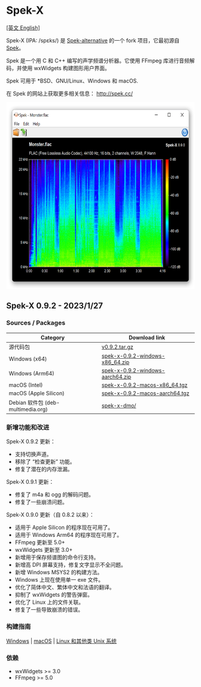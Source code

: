 # Spek-X

[[英文 English]](./README.md)

Spek-X (IPA: /spɛks/) 是 [Spek-alternative](https://github.com/withmorten/spek-alternative) 的一个 fork 项目，它最初源自 [Spek](https://github.com/alexkay/spek)。

Spek 是一个用 C 和 C++ 编写的声学频谱分析器。它使用 FFmpeg 库进行音频解码，并使用 wxWidgets 构建图形用户界面。

Spek 可用于 *BSD、GNU/Linux、Windows 和 macOS.

在 Spek 的网站上获取更多相关信息： <http://spek.cc/>

<img src="./data/spek-screenshot.png" height="500">

## Spek-X 0.9.2 - 2023/1/27

### Sources / Packages

Category                             | Download link
-------------------------------------|----------------
源代码包                             | [v0.9.2.tar.gz](https://github.com/MikeWang000000/spek-X/archive/v0.9.2.tar.gz)
Windows (x64)                        | [spek-x-0.9.2-windows-x86_64.zip](https://github.com/MikeWang000000/spek-X/releases/download/v0.9.2/spek-x-0.9.2-windows-x86_64.zip)
Windows (Arm64)                      | [spek-x-0.9.2-windows-aarch64.zip](https://github.com/MikeWang000000/spek-X/releases/download/v0.9.2/spek-x-0.9.2-windows-aarch64.zip)
macOS (Intel)                        | [spek-x-0.9.2-macos-x86_64.tgz](https://github.com/MikeWang000000/spek-X/releases/download/v0.9.2/spek-x-0.9.2-macos-x86_64.tgz)
macOS (Apple Silicon)                | [spek-x-0.9.2-macos-aarch64.tgz](https://github.com/MikeWang000000/spek-X/releases/download/v0.9.2/spek-x-0.9.2-macos-aarch64.tgz)
Debian 软件包 (deb-multimedia.org)   | [spek-x-dmo/](https://deb-multimedia.org/pool/main/s/spek-x-dmo/)

### 新增功能和改进

Spek-X 0.9.2 更新：
 * 支持切换声道。
 * 移除了 “检查更新” 功能。
 * 修复了潜在的内存泄漏。

Spek-X 0.9.1 更新：
 * 修复了 m4a 和 ogg 的解码问题。
 * 修复了一些崩溃问题。

Spek-X 0.9.0 更新（自 0.8.2 以来）：
 * 适用于 Apple Silicon 的程序现在可用了。
 * 适用于 Windows Arm64 的程序现在可用了。
 * FFmpeg 更新至 5.0+
 * wxWidgets 更新至 3.0+
 * 新增用于保存频谱图的命令行支持。
 * 新增高 DPI 屏幕支持，修复文字显示不全问题。
 * 新增 Windows MSYS2 的构建方法。
 * Windows 上现在使用单一 exe 文件。
 * 优化了简体中文、繁体中文和法语的翻译。
 * 抑制了 wxWidgets 的警告弹窗。
 * 优化了 Linux 上的文件关联。
 * 修复了一些导致崩溃的错误。

### 构建指南

[Windows](./dist/win/README-zh_CN.md) | [macOS](./dist/osx/README-zh_CN.md) | [Linux 和其他类 Unix 系统](./INSTALL-zh_CN.md#Linux-和其他类-Unix-系统)

### 依赖

 * wxWidgets >= 3.0
 * FFmpeg >= 5.0
